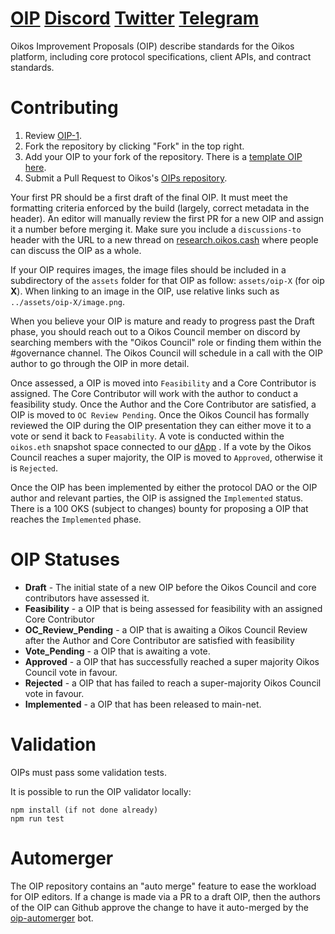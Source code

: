 # [OIP](https://oips.oikos.cash/) [Discord](https://discord.gg/VVDu6Er) [Twitter](https://twitter.com/oikos_cash) [Telegram](https://t.me/oikoscash)

Oikos Improvement Proposals (OIP) describe standards for the Oikos platform, including core protocol specifications, client APIs, and contract standards.

# Contributing

1.  Review [OIP-1](https://github.com/oikos-cash/OIPs/blob/master/content/oip/oip-1.md).
2.  Fork the repository by clicking "Fork" in the top right.
3.  Add your OIP to your fork of the repository. There is a [template OIP here](oip-x.md).
4.  Submit a Pull Request to Oikos's [OIPs repository](https://github.com/oikos-cash/OIPs).

Your first PR should be a first draft of the final OIP. It must meet the formatting criteria enforced by the build (largely, correct metadata in the header). An editor will manually review the first PR for a new OIP and assign it a number before merging it. Make sure you include a `discussions-to` header with the URL to a new thread on [research.oikos.cash](https://research.oikos.cash) where people can discuss the OIP as a whole.

If your OIP requires images, the image files should be included in a subdirectory of the `assets` folder for that OIP as follow: `assets/oip-X` (for oip **X**). When linking to an image in the OIP, use relative links such as `../assets/oip-X/image.png`.

When you believe your OIP is mature and ready to progress past the Draft phase, you should reach out to a Oikos Council member on discord by searching members with the "Oikos Council" role or finding them within the #governance channel. The Oikos Council will schedule in a call with the OIP author to go through the OIP in more detail.

Once assessed, a OIP is moved into `Feasibility` and a Core Contributor is assigned. The Core Contributor will work with the author to conduct a feasibility study. Once the Author and the Core Contributor are satisfied, a OIP is moved to `OC Review Pending`. Once the Oikos Council has formally reviewed the OIP during the OIP presentation they can either move it to a vote or send it back to `Feasability`. A vote is conducted within the `oikos.eth` snapshot space connected to our [dApp](https://oikos.cash/) . If a vote by the Oikos Council reaches a super majority, the OIP is moved to `Approved`, otherwise it is `Rejected`.

Once the OIP has been implemented by either the protocol DAO or the OIP author and relevant parties, the OIP is assigned the `Implemented` status. There is a 100 OKS (subject to changes) bounty for proposing a OIP that reaches the `Implemented` phase.

# OIP Statuses

- **Draft** - The initial state of a new OIP before the Oikos Council and core contributors have assessed it.
- **Feasibility** - a OIP that is being assessed for feasibility with an assigned Core Contributor
- **OC_Review_Pending** - a OIP that is awaiting a Oikos Council Review after the Author and Core Contributor are satisfied with feasibility
- **Vote_Pending** - a OIP that is awaiting a vote.
- **Approved** - a OIP that has successfully reached a super majority Oikos Council vote in favour.
- **Rejected** - a OIP that has failed to reach a super-majority Oikos Council vote in favour.
- **Implemented** - a OIP that has been released to main-net.

# Validation

OIPs must pass some validation tests.

It is possible to run the OIP validator locally:

```
npm install (if not done already)
npm run test
```

# Automerger

The OIP repository contains an "auto merge" feature to ease the workload for OIP editors. If a change is made via a PR to a draft OIP, then the authors of the OIP can Github approve the change to have it auto-merged by the [oip-automerger](https://github.com/bakaoh/oip_automerger) bot.
